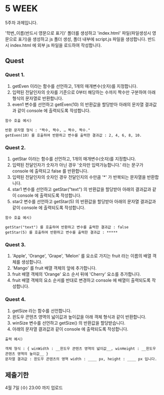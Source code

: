 # 5 WEEK

5주차 과제입니다.

'학번_이름(반드시 영문으로 표기)' 폴더를 생성하고 'index.html' 파일(파일생성시 영문으로 표기)을 생성하고 js 폴더 생성, 폴더 내부에 script.js 파일을 생성합니다.
반드시 index.html 에 외부 js 파일을 로드하여 작성합니다.

## Quest

### Quest 1.
1) getEven 이라는 함수를 선언하고, 1개의 매개변수(숫자)를 지정합니다.
2) 입력된 전달인자의 숫자를 기준으로 0부터 해당하는 수까지 짝수만 구분하여 아래 형식의 문자열로 반환합니다.
3) even1 변수를 선언하고 getEven(10) 의 반환값을 할당받아 아래의 문자열 결과값과 같이 console 에 출력되도록 작성합니다.

```
함수 호출 예시)

반환 문자열 형식 : "짝수, 짝수, … 짝수, 짝수."
getEven(10) 를 호출하여 반환하고 변수를 출력한 결과값 : 2, 4, 6, 8, 10.
```

### Quest 2.
1) getStar 이라는 함수를 선언하고, 1개의 매개변수(숫자)를 지정합니다.
2) 입력된 전달인자가 숫자가 아닌 경우 '숫자만 입력가능합니다.’ 라는 문구가 console 에 출력되고 false 를 반환합니다.
3) 입력된 전달인자의 숫자인 경우 전달인지의 수만큼 '*' 가 반복되는 문자열을 반환합니다.
4) star1 변수를 선언하고 getStar("text") 의 반환값을 할당받아 아래의 결과값과 같이 console 에 출력되도록 작성합니다.
5) star2 변수를 선언하고 getStar(5) 의 반환값을 할당받아 아래의 문자열 결과값과 같이 console 에 출력되도록 작성합니다.

```
함수 호출 예시)

getStar("text") 를 호출하여 반환하고 변수를 출력한 결과값 : false
getStar(5) 를 호출하여 반환하고 변수를 출력한 결과값 : *****
```

### Quest 3.
1) 'Apple', 'Orange', 'Grape', 'Melon' 를 요소로 가지는 fruit 라는 이름의 배열 객체를 생성합니다.
2) 'Mango' 를 fruit 배열 객체의 앞에 추가합니다.
3) fruit 배열 객체의 ‘Orange' 요소 순서 뒤에 'Cherry' 요소를 추가합니다.
4) fruit 배열 객체의 요소 순서를 반대로 변경하고 console 에 배열이 출력되도록 작성합니다.

### Quest 4.
1) getSize 라는 함수를 선언합니다.
2) 윈도우 콘텐츠 영역의 넓이값과 높이값을 아래 객체 형식과 같이 반환합니다.
3) winSize 변수를 선언하고 getSize() 의 반환값을 할당받습니다.
4) 아래의 문자열 결과값과 같이 console 에 출력되도록 작성합니다.

```
출력 예시)

객체 형식 : { winWidth : __윈도우 콘텐츠 영역의 넓이값__, winHeight : __윈도우 콘텐츠 영역의 높이값__ }
문자열 결과값 : 윈도우 콘텐츠의 영역 width : ____ px, height : ____ px 입니다.
```

## 제출기한

4월 7일 (수) 23:00 까지 업로드